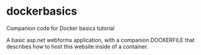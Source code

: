 # dockerbasics
Companion code for Docker basics tutorial

A basic asp.net webforms application, with a companion DOCKERFILE that describes how to host this website inside of a container.
